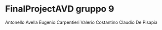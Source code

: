 # FinalProjectAVD gruppo 9
Antonello Avella
Eugenio Carpentieri
Valerio Costantino
Claudio De Pisapia

